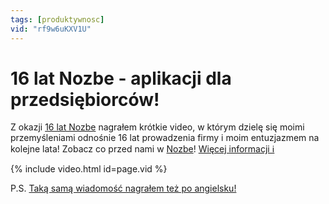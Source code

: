 ```yaml
---
tags: [produktywnosc]
vid: "rf9w6uKXV1U"
---
```


# 16 lat Nozbe - aplikacji dla przedsiębiorców!

Z okazji [16 lat Nozbe](/pl/nozbe16) nagrałem krótkie video, w którym dzielę się moimi przemyśleniami odnośnie 16 lat prowadzenia firmy i moim entuzjazmem na kolejne lata! Zobacz co przed nami w [Nozbe][n]!
 [Więcej informacji ℹ️][l]

{% include video.html id=page.vid %}

<!--More-->

P.S. [Taką samą wiadomość nagrałem też po angielsku!](/nozbe16video)

[l]: https://nozbe.com/pl/blog/16-urodziny-nozbe-narzedzie-dla-przedsiebiorcy/

[n]: https://michael.gratis/nozbe_pl
[np]: https://michael.gratis/nozbepersonal_pl
